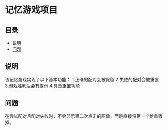 # 记忆游戏项目

## 目录

- [说明](#instructions)
- [问题](#contributing)

## 说明
该记忆游戏实现了以下基本功能：
    1.正确的配对会被保留
    2.失败的配对会被重置
    3.游戏胜利后会有提示
    4.具备重置功能

## 问题
在尝试配对且配对失败时，不会显示第二次点击的图像，而是直接将第一个给重置掉。